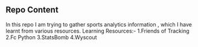 ## Repo Content
In this repo I am trying to gather sports analytics information , which I have learnt from various resources. 
Learning Resources:-
1.Friends of Tracking
2.Fc Python
3.StatsBomb
4.Wyscout
